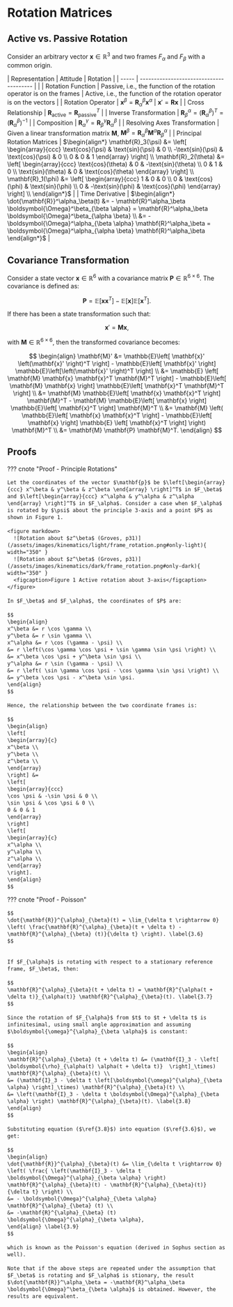 # Rotation Matrices

## Active vs. Passive Rotation

Consider an arbitrary vector $\mathbf{x} \in \mathbb{R}^3$ and two frames $F_\alpha$ and $F_\beta$ with a common origin.

| Representation  | Attitude | Rotation |
| ----- | --------------------------------------- | |
| Rotation Function | Passive, i.e., the function of the rotation operator is on the frames | Active, i.e., the function of the rotation operator is on the vectors |
| Rotation Operator | $\mathbf{x}^\beta = \mathbf{R}^\beta_\alpha \mathbf{x}^\alpha$ | $\mathbf{x}' = \mathbf{R} \mathbf{x}$ |
| Cross Relationship | $\mathbf{R}_{\text{active}} = \mathbf{R}^T_{\text{passive}}$ |
| Inverse Transformation | $\mathbf{R}^{\alpha}_{\beta} = \left(\mathbf{R}^{\beta}_{\alpha} \right)^T = \left(\mathbf{R}^{\beta}_{\alpha} \right)^{-1}$ |
| Composition | $\mathbf{R}^{\gamma}_{\alpha} = \mathbf{R}^{\gamma}_{\beta} \mathbf{R}^{\beta}_{\alpha}$ |
| Resolving Axes Transformation | Given a linear transformation matrix $\mathbf{M}$, $\mathbf{M}^{\beta} = \mathbf{R}^{\beta}_{\alpha} \mathbf{M}^{\alpha} \mathbf{R}^{\alpha}_{\beta}$ |
| Principal Rotation Matrices | $\begin{align*} \mathbf{R}_3(\psi) &= \left[ \begin{array}{ccc} \text{cos}(\psi) & \text{sin}(\psi) & 0 \\ -\text{sin}(\psi) & \text{cos}(\psi) & 0 \\ 0 & 0 & 1 \end{array} \right] \\ \mathbf{R}_2(\theta) &= \left[ \begin{array}{ccc} \text{cos}(\theta) & 0 & -\text{sin}(\theta) \\ 0 & 1 & 0 \\ \text{sin}(\theta) & 0 & \text{cos}(\theta) \end{array} \right] \\ \mathbf{R}_1(\phi) &= \left[ \begin{array}{ccc} 1 & 0 & 0 \\ 0 & \text{cos}(\phi) & \text{sin}(\phi) \\ 0 & -\text{sin}(\phi) & \text{cos}(\phi) \end{array} \right] \\ \end{align*}$ |
| Time Derivative | $\begin{align*} \dot{\mathbf{R}}^\alpha_\beta(t) &= - \mathbf{R}^\alpha_\beta \boldsymbol{\Omega}^\beta_{\beta \alpha} = \mathbf{R}^\alpha_\beta \boldsymbol{\Omega}^\beta_{\alpha \beta} \\ &= -\boldsymbol{\Omega}^\alpha_{\beta \alpha} \mathbf{R}^\alpha_\beta = \boldsymbol{\Omega}^\alpha_{\alpha \beta} \mathbf{R}^\alpha_\beta \end{align*}$ |

## Covariance Transformation

Consider a state vector $\mathbf{x} \in \mathbb{R}^6$ with a covariance matrix $\mathbf{P} \in \mathbb{R}^{6 \times 6}$. The covariance is defined as:

$$
\mathbf{P} = \mathbb{E}\left[ \mathbf{x} \mathbf{x}^T \right] - \mathbb{E}\left[ \mathbf{x} \right] \mathbb{E}\left[ \mathbf{x}^T \right].
$$

If there has been a state transformation such that:

$$
\mathbf{x}' = \mathbf{M} \mathbf{x},
$$

with $\mathbf{M} \in \mathbb{R}^{6 \times 6}$, then the transformed covariance becomes:

$$
\begin{align}
\mathbf{M}' &= \mathbb{E}\left[ \mathbf{x}' \left(\mathbf{x}' \right)^T \right] -
\mathbb{E}\left[ \mathbf{x}' \right] \mathbb{E}\left[\left(\mathbf{x}' \right)^T \right] \\
&= \mathbb{E} \left[ \mathbf{M} \mathbf{x} \mathbf{x}^T \mathbf{M}^T \right] - \mathbb{E}\left[ \mathbf{M} \mathbf{x} \right] \mathbb{E}\left[ \mathbf{x}^T \mathbf{M}^T \right] \\
&= \mathbf{M} \mathbb{E}\left[ \mathbf{x} \mathbf{x}^T \right] \mathbf{M}^T - \mathbf{M} \mathbb{E}\left[ \mathbf{x} \right] \mathbb{E}\left[ \mathbf{x}^T \right] \mathbf{M}^T \\
&= \mathbf{M} \left( \mathbb{E}\left[ \mathbf{x} \mathbf{x}^T \right] - \mathbb{E}\left[ \mathbf{x} \right] \mathbb{E} \left[ \mathbf{x}^T \right] \right) \mathbf{M}^T \\
&= \mathbf{M} \mathbf{P} \mathbf{M}^T.
\end{align}
$$

## Proofs

??? cnote "Proof - Principle Rotations"

    Let the coordinates of the vector $\mathbf{p}$ be $\left[\begin{array}{ccc} x^\beta & y^\beta & z^\beta \end{array} \right]^T$ in $F_\beta$ and $\left[\begin{array}{ccc} x^\alpha & y^\alpha & z^\alpha \end{array} \right]^T$ in $F_\alpha$. Consider a case when $F_\alpha$ is rotated by $\psi$ about the principle 3-axis and a point $P$ as shown in Figure 1.

    <figure markdown>
      ![Rotation about $z^\beta$ (Groves, p31)](/assets/images/kinematics/light/frame_rotation.png#only-light){ width="350" }
      ![Rotation about $z^\beta$ (Groves, p31)](/assets/images/kinematics/dark/frame_rotation.png#only-dark){ width="350" }
      <figcaption>Figure 1 Active rotation about 3-axis</figcaption>
    </figure>

    In $F_\beta$ and $F_\alpha$, the coordinates of $P$ are:

    $$
    \begin{align}
    x^\beta &= r \cos \gamma \\
    y^\beta &= r \sin \gamma \\
    x^\alpha &= r \cos (\gamma - \psi) \\
    &= r \left(\cos \gamma \cos \psi + \sin \gamma \sin \psi \right) \\
    &= x^\beta \cos \psi + y^\beta \sin \psi \\
    y^\alpha &= r \sin (\gamma - \psi) \\
    &= r \left( \sin \gamma \cos \psi - \cos \gamma \sin \psi \right) \\
    &= y^\beta \cos \psi - x^\beta \sin \psi.
    \end{align}
    $$

    Hence, the relationship between the two coordinate frames is:

    $$
    \begin{align}
    \left[
    \begin{array}{c}
    x^\beta \\
    y^\beta \\
    z^\beta \\
    \end{array}
    \right] &=
    \left[
    \begin{array}{ccc}
    \cos \psi & -\sin \psi & 0 \\
    \sin \psi & \cos \psi & 0 \\
    0 & 0 & 1
    \end{array}
    \right]
    \left[
    \begin{array}{c}
    x^\alpha \\
    y^\alpha \\
    z^\alpha \\
    \end{array}
    \right].
    \end{align}
    $$

??? cnote "Proof - Poisson"

    $$
    \dot{\mathbf{R}}^{\alpha}_{\beta}(t) = \lim_{\delta t \rightarrow 0} \left( \frac{\mathbf{R}^{\alpha}_{\beta}(t + \delta t) - \mathbf{R}^{\alpha}_{\beta} (t)}{\delta t} \right). \label{3.6}
    $$


    If $F_{\alpha}$ is rotating with respect to a stationary reference frame, $F_\beta$, then:

    $$
    \mathbf{R}^{\alpha}_{\beta}(t + \delta t) = \mathbf{R}^{\alpha(t + \delta t)}_{\alpha(t)} \mathbf{R}^{\alpha}_{\beta}(t). \label{3.7}
    $$

    Since the rotation of $F_{\alpha}$ from $t$ to $t + \delta t$ is infinitesimal, using small angle approximation and assuming $\boldsymbol{\omega}^{\alpha}_{\beta \alpha}$ is constant:

    $$
    \begin{align}
    \mathbf{R}^{\alpha}_{\beta} (t + \delta t) &= (\mathbf{I}_3 - \left[ \boldsymbol{\rho}_{\alpha(t) \alpha(t + \delta t)}  \right]_\times) \mathbf{R}^{\alpha}_{\beta}(t) \\ 
    &= (\mathbf{I}_3 - \delta t \left[\boldsymbol{\omega}^{\alpha}_{\beta \alpha} \right]_\times) \mathbf{R}^{\alpha}_{\beta}(t) \\
    &= \left(\mathbf{I}_3 - \delta t \boldsymbol{\Omega}^{\alpha}_{\beta \alpha} \right) \mathbf{R}^{\alpha}_{\beta}(t). \label{3.8}
    \end{align}
    $$

    Substituting equation ($\ref{3.8}$) into equation ($\ref{3.6}$), we get:

    $$
    \begin{align}
    \dot{\mathbf{R}}^{\alpha}_{\beta}(t) &= \lim_{\delta t \rightarrow 0} \left( \frac{ \left(\mathbf{I}_3 - \delta t \boldsymbol{\Omega}^{\alpha}_{\beta \alpha} \right) \mathbf{R}^{\alpha}_{\beta}(t) - \mathbf{R}^{\alpha}_{\beta}(t)}{\delta t} \right) \\ 
    &= - \boldsymbol{\Omega}^{\alpha}_{\beta \alpha} \mathbf{R}^{\alpha}_{\beta} (t) \\
    &= -\mathbf{R}^{\alpha}_{\beta} (t) \boldsymbol{\Omega}^{\alpha}_{\beta \alpha},
    \end{align} \label{3.9}
    $$

    which is known as the Poisson's equation (derived in Sophus section as well).

    Note that if the above steps are repeated under the assumption that $F_\beta$ is rotating and $F_\alpha$ is stionary, the result 
    $\dot{\mathbf{R}}^\alpha_\beta = -\mathbf{R}^\alpha_\beta \boldsymbol{\Omega}^\beta_{\beta \alpha}$ is obtained. However, the results are equivalent.